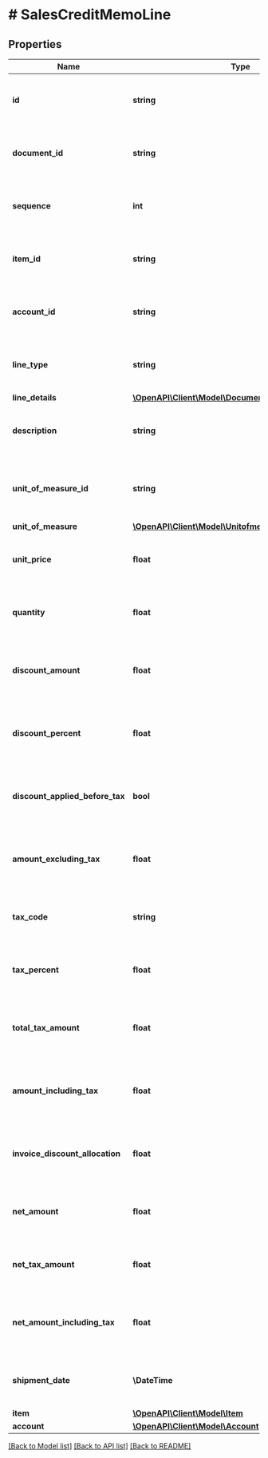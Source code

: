 # # SalesCreditMemoLine

## Properties

Name | Type | Description | Notes
------------ | ------------- | ------------- | -------------
**id** | **string** | (v1.0) The id property for the Dynamics 365 Business Central salesCreditMemoLine entity | [optional]
**document_id** | **string** | (v1.0) The documentId property for the Dynamics 365 Business Central salesCreditMemoLine entity | [optional]
**sequence** | **int** | (v1.0) The sequence property for the Dynamics 365 Business Central salesCreditMemoLine entity | [optional]
**item_id** | **string** | (v1.0) The itemId property for the Dynamics 365 Business Central salesCreditMemoLine entity | [optional]
**account_id** | **string** | (v1.0) The accountId property for the Dynamics 365 Business Central salesCreditMemoLine entity | [optional]
**line_type** | **string** | (v1.0) The lineType property for the Dynamics 365 Business Central salesCreditMemoLine entity | [optional]
**line_details** | [**\OpenAPI\Client\Model\Documentlineobjectdetailstype**](Documentlineobjectdetailstype.md) |  | [optional]
**description** | **string** | (v1.0) The description property for the Dynamics 365 Business Central salesCreditMemoLine entity | [optional]
**unit_of_measure_id** | **string** | (v1.0) The unitOfMeasureId property for the Dynamics 365 Business Central salesCreditMemoLine entity | [optional]
**unit_of_measure** | [**\OpenAPI\Client\Model\Unitofmeasuretype**](Unitofmeasuretype.md) |  | [optional]
**unit_price** | **float** | (v1.0) The unitPrice property for the Dynamics 365 Business Central salesCreditMemoLine entity | [optional]
**quantity** | **float** | (v1.0) The quantity property for the Dynamics 365 Business Central salesCreditMemoLine entity | [optional]
**discount_amount** | **float** | (v1.0) The discountAmount property for the Dynamics 365 Business Central salesCreditMemoLine entity | [optional]
**discount_percent** | **float** | (v1.0) The discountPercent property for the Dynamics 365 Business Central salesCreditMemoLine entity | [optional]
**discount_applied_before_tax** | **bool** | (v1.0) The discountAppliedBeforeTax property for the Dynamics 365 Business Central salesCreditMemoLine entity | [optional]
**amount_excluding_tax** | **float** | (v1.0) The amountExcludingTax property for the Dynamics 365 Business Central salesCreditMemoLine entity | [optional]
**tax_code** | **string** | (v1.0) The taxCode property for the Dynamics 365 Business Central salesCreditMemoLine entity | [optional]
**tax_percent** | **float** | (v1.0) The taxPercent property for the Dynamics 365 Business Central salesCreditMemoLine entity | [optional]
**total_tax_amount** | **float** | (v1.0) The totalTaxAmount property for the Dynamics 365 Business Central salesCreditMemoLine entity | [optional]
**amount_including_tax** | **float** | (v1.0) The amountIncludingTax property for the Dynamics 365 Business Central salesCreditMemoLine entity | [optional]
**invoice_discount_allocation** | **float** | (v1.0) The invoiceDiscountAllocation property for the Dynamics 365 Business Central salesCreditMemoLine entity | [optional]
**net_amount** | **float** | (v1.0) The netAmount property for the Dynamics 365 Business Central salesCreditMemoLine entity | [optional]
**net_tax_amount** | **float** | (v1.0) The netTaxAmount property for the Dynamics 365 Business Central salesCreditMemoLine entity | [optional]
**net_amount_including_tax** | **float** | (v1.0) The netAmountIncludingTax property for the Dynamics 365 Business Central salesCreditMemoLine entity | [optional]
**shipment_date** | **\DateTime** | (v1.0) The shipmentDate property for the Dynamics 365 Business Central salesCreditMemoLine entity | [optional]
**item** | [**\OpenAPI\Client\Model\Item**](Item.md) |  | [optional]
**account** | [**\OpenAPI\Client\Model\Account**](Account.md) |  | [optional]

[[Back to Model list]](../../README.md#models) [[Back to API list]](../../README.md#endpoints) [[Back to README]](../../README.md)
